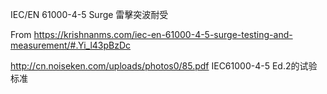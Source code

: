 IEC/EN 61000-4-5 Surge 雷擊突波耐受

From <https://krishnanms.com/iec-en-61000-4-5-surge-testing-and-measurement/#.Yi_l43pBzDc> 

http://cn.noiseken.com/uploads/photos0/85.pdf      IEC61000-4-5 Ed.2的试验标准


